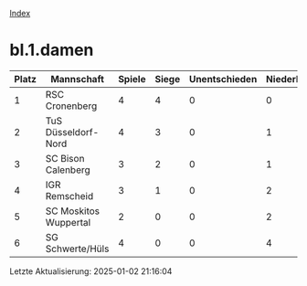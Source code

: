 [Index](./README.md)

# bl.1.damen

| Platz |  Mannschaft |  Spiele |  Siege |  Unentschieden |  Niederlagen |  Tore |  Differenz |  Punkte | 
| --- |  --- |  --- |  --- |  --- |  --- |  --- |  --- |  --- |  
|  1 |   RSC Cronenberg |   4 |   4 |   0 |   0 |   31:7 |   24 |   12 |  
|  2 |   TuS Düsseldorf-Nord |   4 |   3 |   0 |   1 |   19:8 |   11 |   9 |  
|  3 |   SC Bison Calenberg |   3 |   2 |   0 |   1 |   14:3 |   11 |   6 |  
|  4 |   IGR Remscheid |   3 |   1 |   0 |   2 |   12:8 |   4 |   3 |  
|  5 |   SC Moskitos Wuppertal |   2 |   0 |   0 |   2 |   3:16 |   -13 |   0 |  
|  6 |   SG Schwerte/Hüls |   4 |   0 |   0 |   4 |   6:43 |   -37 |   0 |  


Letzte Aktualisierung: 2025-01-02 21:16:04